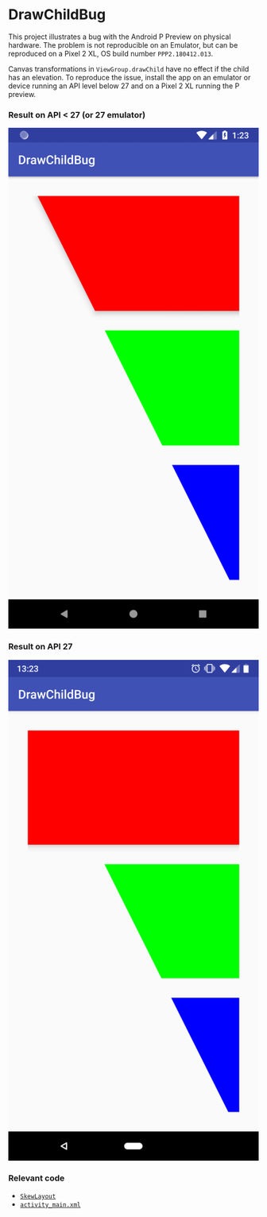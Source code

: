 DrawChildBug
============

This project illustrates a bug with the Android P Preview on physical hardware.
The problem is not reproducible on an Emulator, but can be reproduced on a
Pixel 2 XL, OS build number `PPP2.180412.013`.

Canvas transformations in `ViewGroup.drawChild` have no effect if the child has
an elevation. To reproduce the issue, install the app on an emulator or device
running an API level below 27 and on a Pixel 2 XL running the P preview.

### Result on API < 27 (or 27 emulator)
![Correct Behavior](correct-behavior.png)

### Result on API 27
![Incorrect Behavior](incorrect-behavior.png)

### Relevant code

- [`SkewLayout`](app/src/main/java/damianw/github/com/drawchildbug/SkewLayout.kt)
- [`activity_main.xml`](app/src/main/res/layout/activity_main.xml)

